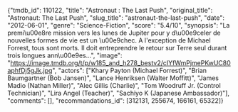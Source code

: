 {"tmdb_id": 110122, "title": "Astronaut : The Last Push", "original_title": "Astronaut: The Last Push", "slug_title": "astronaut-the-last-push", "date": "2012-06-01", "genre": "Science-Fiction", "score": "5.4/10", "synopsis": "La premi\u00e8re mission vers les lunes de Jupiter pour y d\u00e9celer de nouvelles formes de vie est un \u00e9chec. A l'exception de Michael Forrest, tous sont morts. Il doit entreprendre le retour sur Terre seul durant trois longues ann\u00e9es...", "image": "https://image.tmdb.org/t/p/w185_and_h278_bestv2/cIYfWmPjmePKwUC80aphfDj5gJk.jpg", "actors": ["Khary Payton (Michael Forrest)", "Brian Baumgartner (Bob Jansen)", "Lance Henriksen (Walter Moffitt)", "James Madio (Nathan Miller)", "Alec Gillis (Charlie)", "Tom Woodruff Jr. (Control Technician)", "Lira Angel (Teacher)", "Sachiyo K (Japanese Ambassador)"], "comments": [], "recommandations_id": [312131, 255674, 166161, 65322]}